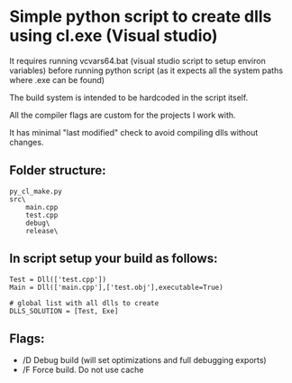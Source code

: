 # Simple python script to create dlls using cl.exe (Visual studio)

It requires running vcvars64.bat (visual studio script to setup environ variables)
before running python script (as it expects all the system paths where .exe can be found)

The build system is intended to be hardcoded in the script itself.

All the compiler flags are custom for the projects I work with.

It has minimal "last modified" check to avoid compiling dlls without changes.

## Folder structure:
```
py_cl_make.py
src\
    main.cpp
    test.cpp
    debug\
    release\
```

## In script setup your build as follows:

```
Test = Dll(['test.cpp'])
Main = Dll(['main.cpp'],['test.obj'],executable=True)

# global list with all dlls to create
DLLS_SOLUTION = [Test, Exe]
```

## Flags:

 * /D Debug build (will set optimizations and full debugging exports)
 * /F Force build. Do not use cache
